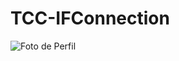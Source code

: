 # TCC-IFConnection

<img src="../../storage/app/profile_photos/1696515921_diego_olga.jpg" alt="Foto de Perfil">
